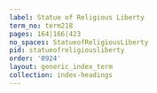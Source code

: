 ```yaml
---
label: Statue of Religious Liberty
term_no: term218
pages: 164|166|423
no_spaces: StatueofReligiousLiberty
pid: statueofreligiousliberty
order: '0924'
layout: generic_index_term
collection: index-headings
---
```

